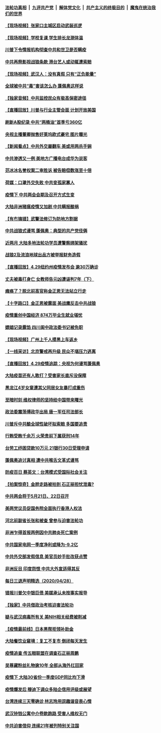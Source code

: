 ####  [法轮功真相](../../../../basic/blob/master/README.md?t=04300701) &nbsp;|&nbsp; [九评共产党](../../../../9ping.md/blob/master/README.md?t=04300701) &nbsp;|&nbsp; [解体党文化](../../../../jtdwh.md/blob/master/README.md?t=04300701)  &nbsp;|&nbsp; [共产主义的终极目的](../../../../gczydzjmd.md/blob/master/README.md?t=04300701) &nbsp;|&nbsp; [魔鬼在统治我们的世界](../../../../mgztzwmdsj.md/blob/master/README.md?t=04300701) 

#### [【现场视频】张家口主城区启动武装巡逻](../pages/nsc413/n12071123.md?t=04300701) 

#### [【现场视频】学校复课 学生排长龙测体温](../pages/nsc413/n12070928.md?t=04300701) 

#### [川普下令情报机构彻查中共和世卫是否瞒疫](../pages/nsc413/n12070921.md?t=04300701) 

#### [中共再祭影视战狼条款 港台艺人或动辄遭索赔](../pages/nsc413/n12070504.md?t=04300701) 

#### [【现场视频】武汉人：没有真假 只有“正负能量”](../pages/nsc413/n12070684.md?t=04300701) 

#### [全球被中共“毒”害该怎么办 蓬佩奥这样说](../pages/nsc413/n12070958.md?t=04300701) 

#### [【独家音频】中共监控民众有极高保密途径](../pages/nsc413/n12070927.md?t=04300701) 

#### [【直播回放】川普与行业主管会面 计划开放美国](../pages/nsc413/n12070939.md?t=04300701) 

#### [刷新A股纪录 中共“两桶油”首季亏360亿](../pages/nsc413/n12070889.md?t=04300701) 

#### [央视主播董卿抛售好莱坞欧式豪宅 图片曝光](../pages/nsc413/n12068748.md?t=04300701) 

#### [【新闻看点】中共外交屡翻车 美或用两杀手锏](../pages/nsc413/n12070830.md?t=04300701) 

#### [中共渗透又一例 美地方广播电台成华为说客](../pages/nsc413/n12070367.md?t=04300701) 

#### [范冰冰名誉权案二审胜诉 被告赔偿数涨至十倍](../pages/nsc413/n12070642.md?t=04300701) 

#### [荷媒：口罩外交失败 中共变孤家寡人](../pages/nsc413/n12070064.md?t=04300701) 

#### [疫情下 中共两会会期及召开方式生变](../pages/nsc413/n12070604.md?t=04300701) 

#### [大陆非洲猪瘟疫情又加剧 中共瞒报酿祸](../pages/nsc413/n12070457.md?t=04300701) 

#### [【有冇搞错】武警法修订为防地方割据](../pages/nsc413/n12070509.md?t=04300701) 

#### [中共战狼式谩骂 蓬佩奥：典型的共产党伎俩](../pages/nsc413/n12070633.md?t=04300701) 

#### [近两月 大陆多地法轮功学员遭警察绑架骚扰](../pages/nsc413/n12068001.md?t=04300701) 

#### [战狼2及流浪地球出品方被举报财务造假](../pages/nsc413/n12070486.md?t=04300701) 

#### [【直播回放】4.29纽约州疫情发布会 逾30万确诊](../pages/nsc413/n12070506.md?t=04300701) 

#### [丈夫被毒打身亡 女教师告元凶遭诬判7年（下）](../pages/nsc413/n12059303.md?t=04300701) 

#### [瘫痪了？脱北前高官称金正恩无法站立行走](../pages/nsc413/n12070470.md?t=04300701) 

#### [【十字路口】金正恩被露面 美战鹰反击中共战狼](../pages/nsc413/n12068886.md?t=04300701) 


#### [疫情重创中国经济 874万毕业生就业堪忧](../pages/nsc413/n12070275.md?t=04300701) 

#### [嫖娼记录露馅 四川阆中政法委书记被免职](../pages/nsc413/n12069721.md?t=04300701) 

#### [【现场视频】广州上千人摸黑上车返乡](../pages/nsc413/n12069842.md?t=04300701) 

#### [【一线采访】北京警戒再升级 民众不堪压力逃离](../pages/nsc413/n12068957.md?t=04300701) 

#### [【直播回放】4.29疫情追踪：央视为何谩骂蓬佩奥](../pages/nsc413/n12070041.md?t=04300701) 

#### [大陆疫苗还有人敢打？受害家长直斥没保障](../pages/nsc413/n12069764.md?t=04300701) 

#### [黑龙江4岁女童遭其父同居女友暴打成重伤](../pages/nsc413/n12069548.md?t=04300701) 

#### [至暗时刻 维权律师的坚持给中国带来曙光](../pages/nsc413/n12069691.md?t=04300701) 

#### [政法委震荡傅政华出局 唐一军任司法部长](../pages/nsc413/n12069348.md?t=04300701) 

#### [川普斥中共酿全球性破坏拟索赔 多国要追责](../pages/nsc413/n12068975.md?t=04300701) 

#### [行贿受贿千余万 火荣贵前下属获刑14年](../pages/nsc413/n12068993.md?t=04300701) 

#### [台劳工纾困贷款10万元 21银行30日受理申请](../pages/nsc413/n12069231.md?t=04300701) 

#### [蓬佩奥追讨真相 遭中共喉舌文革式谩骂](../pages/nsc413/n12068521.md?t=04300701) 

#### [防疫百日 蔡英文：台湾模式受国际社会关注](../pages/nsc413/n12068841.md?t=04300701) 

#### [【拍案惊奇】金胖走路被拍到 石正丽担忧泄毒?](../pages/nsc413/n12068709.md?t=04300701) 

#### [中共两会将于5月21日、22日召开](../pages/nsc413/n12068939.md?t=04300701) 

#### [美两党议员促国务院全面执行香港人权法](../pages/nsc413/n12068873.md?t=04300701) 

#### [河北前副省长张和被查 曾参与迫害法轮功](../pages/nsc413/n12068854.md?t=04300701) 

#### [非洲乍得首报两例因中共肺炎死亡案例](../pages/nsc413/n12068699.md?t=04300701) 

#### [中共国家电网一季度净利或降为-9.2亿](../pages/nsc413/n12068494.md?t=04300701) 

#### [中共外交部发假信息 美官员妙手批改获点赞](../pages/nsc413/n12068627.md?t=04300701) 

#### [非洲反目 印度怨恨 中共大外宣适得其反](../pages/nsc413/n12063407.md?t=04300701) 

#### [每日三退声明精选（2020/04/28）](../pages/nsc413/n12068713.md?t=04300701) 

#### [错报川普欠中银巨债 美媒承认未按事实报导](../pages/nsc413/n12068334.md?t=04300701) 

#### [【独家】中共借政治考核迫害法轮功](../pages/nsc413/n12063585.md?t=04300701) 

#### [疑与武汉病毒所有关 美NIH相关经费被削减](../pages/nsc413/n12068432.md?t=04300701) 

#### [【疫情最前线】日本黑帮拒领补助金](../pages/nsc413/n12068577.md?t=04300701) 

#### [大陆餐饮业窘境：复工不复市 倒闭每天发生](../pages/nsc413/n12068492.md?t=04300701) 

#### [疫情追查 传五眼联盟在调查石正丽周鹏](../pages/nsc413/n12068456.md?t=04300701) 

#### [吴尊藏粉丝礼物逾10年 全部从海外扛回家](../pages/nsc413/n12068317.md?t=04300701) 

#### [疫情下 大陆30省份一季度GDP同比均下滑](../pages/nsc413/n12068182.md?t=04300701) 

#### [疫情爆发后 穆迪下调众多陆企信用评级或展望](../pages/nsc413/n12068253.md?t=04300701) 

#### [台湾连续三天零确诊 林志玲用逗趣谐音表心情](../pages/nsc413/n12068100.md?t=04300701) 

#### [武汉铃铛公寓中介卷款跑路 受害人维权无门](../pages/nsc413/n12068286.md?t=04300701) 

#### [中共迫害信仰 连续21年被列特别关注国](../pages/nsc413/n12068191.md?t=04300701) 

